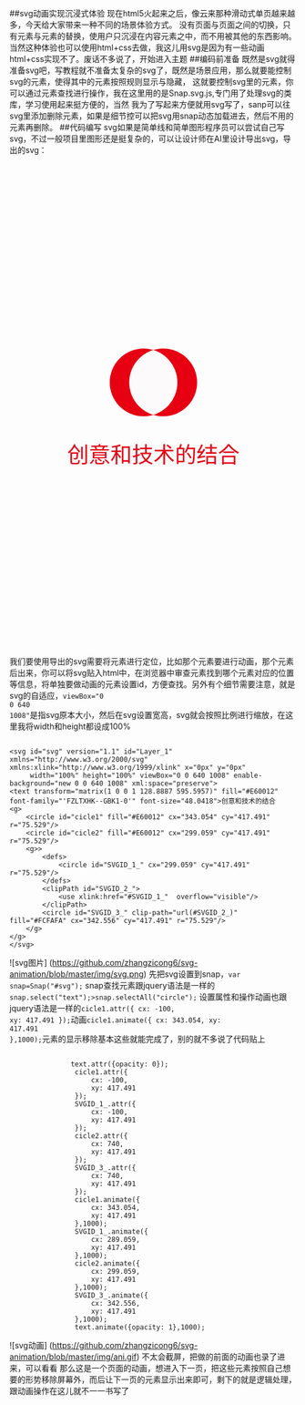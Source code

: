 ##svg动画实现沉浸式体验
现在html5火起来之后，像云来那种滑动式单页越来越多，今天给大家带来一种不同的场景体验方式。
没有页面与页面之间的切换，只有元素与元素的替换，使用户只沉浸在内容元素之中，而不用被其他的东西影响。
当然这种体验也可以使用html+css去做，我这儿用svg是因为有一些动画html+css实现不了。废话不多说了，开始进入主题
##编码前准备
既然是svg就得准备svg吧，写教程就不准备太复杂的svg了，既然是场景应用，那么就要能控制svg的元素，使得其中的元素按照规则显示与隐藏，
这就要控制svg里的元素，你可以通过元素查找进行操作，我在这里用的是Snap.svg.js,专门用了处理svg的类库，学习使用起来挺方便的，当然
我为了写起来方便就用svg写了，sanp可以往svg里添加删除元素，如果是细节控可以把svg用snap动态加载进去，然后不用的元素再删除。
##代码编写
svg如果是简单线和简单图形程序员可以尝试自己写svg，不过一般项目里图形还是挺复杂的，可以让设计师在AI里设计导出svg，导出的svg：
<pre><code>
<?xml version="1.0" encoding="utf-8"?>
<!-- Generator: Adobe Illustrator 16.0.0, SVG Export Plug-In . SVG Version: 6.00 Build 0)  -->
<!DOCTYPE svg PUBLIC "-//W3C//DTD SVG 1.1//EN" "http://www.w3.org/Graphics/SVG/1.1/DTD/svg11.dtd">
<svg version="1.1" id="Layer_1" xmlns="http://www.w3.org/2000/svg" xmlns:xlink="http://www.w3.org/1999/xlink" x="0px" y="0px"
	 width="640px" height="1008px" viewBox="0 0 640 1008" enable-background="new 0 0 640 1008" xml:space="preserve">
<text transform="matrix(1 0 0 1 128.8887 595.5957)" fill="#E60012" font-family="'FZLTXHK--GBK1-0'" font-size="48.0418">创意和技术的结合</text>
<g>
	<circle fill="#E60012" cx="343.054" cy="417.491" r="75.529"/>
	<circle fill="#E60012" cx="299.059" cy="417.491" r="75.529"/>
	<g>
		<defs>
			<circle id="SVGID_1_" cx="299.059" cy="417.491" r="75.529"/>
		</defs>
		<clipPath id="SVGID_2_">
			<use xlink:href="#SVGID_1_"  overflow="visible"/>
		</clipPath>
		<circle clip-path="url(#SVGID_2_)" fill="#FCFAFA" cx="342.556" cy="417.491" r="75.529"/>
	</g>
</g>
</svg>
</pre></code>
我们要使用导出的svg需要将元素进行定位，比如那个元素要进行动画，那个元素后出来，你可以将svg贴入html中，在浏览器中审查元素找到哪个元素对应的位置等信息，将单独要做动画的元素设置id，方便查找。另外有个细节需要注意，就是svg的自适应，<code>viewBox="0 0 640 1008"</code>是指svg原本大小，然后在svg设置宽高，svg就会按照比例进行缩放，在这里我将width和height都设成100%
<pre><code>
&lt;svg id="svg" version="1.1" id="Layer_1" xmlns="http://www.w3.org/2000/svg" xmlns:xlink="http://www.w3.org/1999/xlink" x="0px" y="0px"
     width="100%" height="100%" viewBox="0 0 640 1008" enable-background="new 0 0 640 1008" xml:space="preserve"&gt;
&lt;text transform="matrix(1 0 0 1 128.8887 595.5957)" fill="#E60012" font-family="'FZLTXHK--GBK1-0'" font-size="48.0418">创意和技术的结合</text>
&lt;g&gt;
	&lt;circle id="cicle1" fill="#E60012" cx="343.054" cy="417.491" r="75.529"/>
	&lt;circle id="cicle2" fill="#E60012" cx="299.059" cy="417.491" r="75.529"/>
	&lt;g&gt;>
		&lt;defs&gt;
			&lt;circle id="SVGID_1_" cx="299.059" cy="417.491" r="75.529"/&gt;
		&lt;/defs&gt;
		&lt;clipPath id="SVGID_2_"&gt;
			&lt;use xlink:href="#SVGID_1_"  overflow="visible"/&gt;
		&lt;/clipPath&gt;
		&lt;circle id="SVGID_3_" clip-path="url(#SVGID_2_)" fill="#FCFAFA" cx="342.556" cy="417.491" r="75.529"/&gt;
	&lt;/g&gt;
&lt;/g&gt;
&lt;/svg&gt;
</code></pre>
![svg图片] (https://github.com/zhangzicong6/svg-animation/blob/master/img/svg.png)
先把svg设置到snap，<code>var snap=Snap("#svg");</code> snap查找元素跟jquery语法是一样的<code>snap.select("text");>snap.selectAll("circle");</code>
设置属性和操作动画也跟jquery语法是一样的<code>cicle1.attr({
    				cx: -100,
					xy: 417.491
				});</code>动画<code>cicle1.animate({
    				cx: 343.054,
					xy: 417.491
				},1000);</code>元素的显示移除基本这些就能完成了，别的就不多说了代码贴上

<pre><code>
               text.attr({opacity: 0});
				cicle1.attr({
					cx: -100,
					xy: 417.491
				});
				SVGID_1_.attr({
					cx: -100,
					xy: 417.491
				});
				cicle2.attr({
					cx: 740,
					xy: 417.491
				});
				SVGID_3_.attr({
					cx: 740,
					xy: 417.491
				});
                cicle1.animate({
    				cx: 343.054,
					xy: 417.491
				},1000);
				SVGID_1_.animate({
					cx: 289.059,
					xy: 417.491
				},1000);
				cicle2.animate({
					cx: 299.059,
					xy: 417.491
				},1000);
				SVGID_3_.animate({
					cx: 342.556,
					xy: 417.491
				},1000);
                text.animate({opacity: 1},1000);
</code></pre>
![svg动画] (https://github.com/zhangzicong6/svg-animation/blob/master/img/ani.gif)
不太会截屏，把做的前面的动画也录了进来，可以看看
那么这是一个页面的动画，想进入下一页，把这些元素按照自己想要的形势移除屏幕外，而后让下一页的元素显示出来即可，剩下的就是逻辑处理，跟动画操作在这儿就不一一书写了
